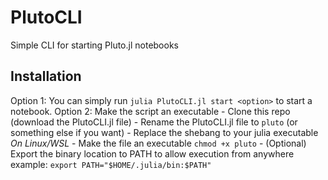 # PlutoCLI

Simple CLI for starting Pluto.jl notebooks 

## Installation

Option 1: You can simply run `julia PlutoCLI.jl start <option>` to start a notebook. 
Option 2: Make the script an executable
    - Clone this repo (download the PlutoCLI.jl file)
    - Rename the PlutoCLI.jl file to `pluto` (or something else if you want)
    - Replace the shebang to your julia executable
    *On Linux/WSL* 
    - Make the file an executable `chmod +x pluto`
    - (Optional) Export the binary location to PATH to allow execution from anywhere 
        example: `export PATH="$HOME/.julia/bin:$PATH"` 
